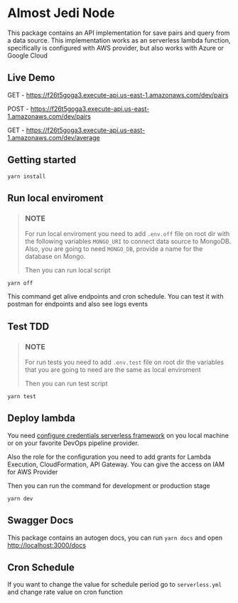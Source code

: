 # Almost Jedi Node


This package contains an API implementation for save pairs and query from a data source.
This implementation works as an serverless lambda function, specifically
is configured with AWS provider, but also works with Azure or Google Cloud

## Live Demo

GET - https://f26t5goga3.execute-api.us-east-1.amazonaws.com/dev/pairs

POST - https://f26t5goga3.execute-api.us-east-1.amazonaws.com/dev/pairs

GET - https://f26t5goga3.execute-api.us-east-1.amazonaws.com/dev/average


## Getting started

```shell
yarn install
```

## Run local enviroment
> ### NOTE
> For run local enviroment you need to add `.env.off` file on root dir with
> the following variables `MONGO_URI` to connect data source to MongoDB.
> Also, you are going to need `MONGO_DB`, provide a name
> for the database on Mongo.
>
> Then you can run local script


```shell
yarn off
```

This command get alive endpoints and cron schedule.
You can test it with postman for endpoints and also see logs events


## Test TDD

> ### NOTE
> For run tests you need to add `.env.test` file on root dir 
> the variables that you are going to need are the same
> as local enviroment
> 
> Then you can run test script
>  

```shell
yarn test
```

## Deploy lambda

You need [configure credentials serverless framework](https://www.serverless.com/framework/docs/providers/aws/cli-reference/config-credentials) on you local machine or 
on your favorite DevOps pipeline provider.

Also the role for the configuration you need to add grants
for Lambda Execution, CloudFormation, API Gateway. You can
give the access on IAM for AWS Provider

Then you can run the command for development
or production stage

```shell
yarn dev
```


## Swagger Docs

This package contains an autogen docs, you can run `yarn docs`
and open [http://localhost:3000/docs](http://localhost:3000/docs)

## Cron Schedule

If you want to change the value for schedule period
go to `serverless.yml` and change rate value on cron function
